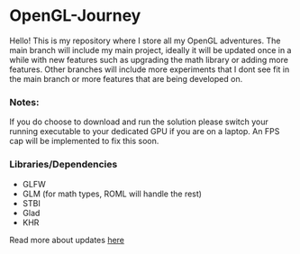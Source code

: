 # OpenGL-Journey
Hello! This is my repository where I store all my OpenGL adventures. The main branch will include my main project, ideally it will be updated once in a while with new features such as upgrading the math library or adding more features. Other branches will include more experiments that I dont see fit in the main branch or more features that are being developed on.

### Notes:
If you do choose to download and run the solution please switch your running executable to your dedicated GPU if you are on a laptop. An FPS cap will be implemented to fix this soon.

### Libraries/Dependencies

- GLFW
- GLM (for math types, ROML will handle the rest)
- STBI
- Glad
- KHR

Read more about updates [here](https://ghostly-developer.github.io/)
